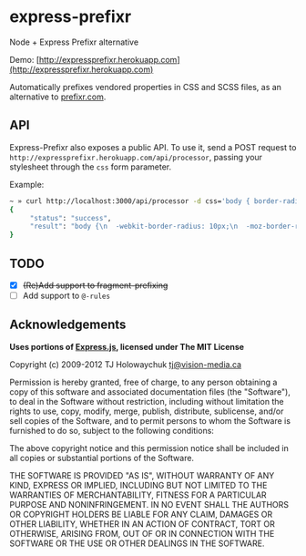 express-prefixr
===============

Node + Express Prefixr alternative

Demo: [http://expressprefixr.herokuapp.com](http://expressprefixr.herokuapp.com)

Automatically prefixes vendored properties in CSS and SCSS files, as an alternative
to [prefixr.com](http://prefixr.com).

API
-----
Express-Prefixr also exposes a public API. To use it, send a POST request to `http://expressprefixr.herokuapp.com/api/processor`, passing your stylesheet through the `css` form parameter.

Example:

```bash
~ » curl http://localhost:3000/api/processor -d css='body { border-radius: 10px; }'
{
     "status": "success",
     "result": "body {\n  -webkit-border-radius: 10px;\n  -moz-border-radius: 10px;\n  -ms-border radius: 10px;\n  -o-border-radius: 10px;\n  border-radius: 10px;\n}"
}
```

TODO
-----
- [x] ~~(Re)Add support to fragment-prefixing~~
- [ ] Add support to `@-rules`

Acknowledgements
----------------
**Uses portions of [Express.js](http://expressjs.com), licensed under The MIT License**

Copyright (c) 2009-2012 TJ Holowaychuk <tj@vision-media.ca>

Permission is hereby granted, free of charge, to any person obtaining a copy
of this software and associated documentation files (the "Software"), to deal
in the Software without restriction, including without limitation the rights
to use, copy, modify, merge, publish, distribute, sublicense, and/or sell
copies of the Software, and to permit persons to whom the Software is
furnished to do so, subject to the following conditions:

The above copyright notice and this permission notice shall be included in all
copies or substantial portions of the Software.

THE SOFTWARE IS PROVIDED "AS IS", WITHOUT WARRANTY OF ANY KIND, EXPRESS OR
IMPLIED, INCLUDING BUT NOT LIMITED TO THE WARRANTIES OF MERCHANTABILITY,
FITNESS FOR A PARTICULAR PURPOSE AND NONINFRINGEMENT. IN NO EVENT SHALL THE
AUTHORS OR COPYRIGHT HOLDERS BE LIABLE FOR ANY CLAIM, DAMAGES OR OTHER
LIABILITY, WHETHER IN AN ACTION OF CONTRACT, TORT OR OTHERWISE, ARISING FROM,
OUT OF OR IN CONNECTION WITH THE SOFTWARE OR THE USE OR OTHER DEALINGS IN THE
SOFTWARE.